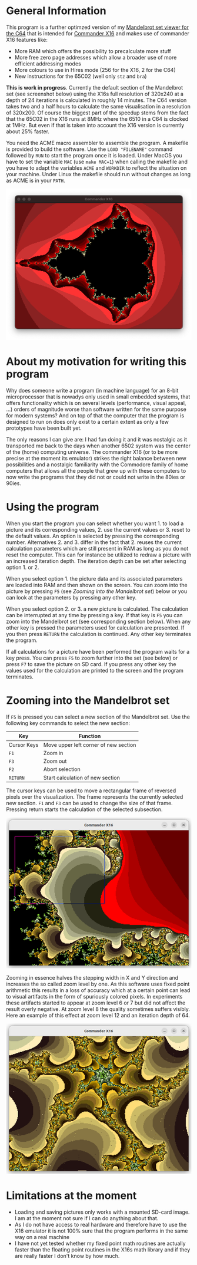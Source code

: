 # General Information

This program is a further optimzed version of my [Mandelbrot set viewer for the C64](https://github.com/rmsk2/c64_mandelbrot) that
is intended for [Commander X16](https://www.commanderx16.com) and makes use of commander X16 features like:

- More RAM which offers the possibility to precalculate more stuff
- More free zero page addresses which allow a broader use of more efficient addressing modes
- More colours to use in Hires mode (256 for the X16, 2 for the C64)
- New instructions for the 65C02 (well only `stz` and `bra`)

**This is work in progress**. Currently the default section of the Mandelbrot set (see screenshot below) 
using the X16s full resolution of 320x240 at a depth of 24 iterations is calculated in roughly 14 minutes. 
The  C64 version takes two and a half hours to calculate the same visualisation in a resolution of 320x200. 
Of course the biggest part of the speedup stems from the fact that the 65C02 in the X16 runs at 8MHz where 
the 6510 in a C64 is clocked at 1MHz. But even if that is taken into account the X16 version is currently 
about 25% faster.

You need the ACME macro assembler to assemble the program. A makefile is provided to build the software. 
Use the `LOAD "FILENAME"` command followed by `RUN` to start the program once it is loaded. Under MacOS you 
have to set the variable `MAC` (use `make MAC=1`) when calling the makefile and you have to adapt the variables 
`ACME` and `WORKDIR` to reflect the situation on your machine. Under Linux the makefile should run without 
changes as long as ACME is in your `PATH`.

![](/result.png?raw=true "Example picture in hires mode")

# About my motivation for writing this program

Why does someone write a program (in machine language) for an 8-bit microprocessor that is nowadys only 
used in small embedded systems, that offers functionality which is on several levels (performance, 
visual appeal, ...) orders of magnitude worse than software written for the same purpose for modern 
systems? And on top of that the computer that the program is designed to run on does only exist to
a certain extent as only a few prototypes have been built yet.

The only reasons I can give are: I had fun doing it and it was nostalgic as it transported me back to
the days when another 6502 system was the center of the (home) computing universe. The commander
X16 (or to be more precise at the moment its emulator) strikes the right balance between new possibilities 
and a nostalgic familiarity with the Commodore family of home computers that allows all the people
that grew up with these computers to now write the programs that they did not or could not write in
the 80ies or 90ies.

# Using the program

When you start the program you can select whether you want 1. to load a picture and its corresponding values, 2. 
use the current values or 3. reset to the default values. An option is selected by pressing the corresponding
number. Alternatives 2. and 3. differ in the fact that 2. reuses the current calculation parameters which are
still present in RAM as long as you do not reset the computer. This can for instance be utilized to redraw a picture 
with an increased iteration depth. The iteration depth can be set after selecting option 1. or 2.

When you select option 1. the picture data and its associated parameters are loaded into RAM and then shown
on the screen. You can zoom into the picture by pressing `F5` (see *Zooming into the Mandelbrot set*) below or 
you can look at the parameters by pressing any other key.

When you select option 2. or 3. a new picture is calculated. The calculation can be interrupted at any time
by pressing a key. If that key is `F5` you can zoom into the Mandelbrot set (see corresponding section below).
When any other key is pressed the parameters used for calculation are presented. If you then press `RETURN` the
calculation is continued. Any other key terminates the program.

If all calculations for a picture have been performed the program waits for a key press. You can press `F5` 
to zoom further into the set (see below) or press `F7` to save the picture on SD card. If you press any other 
key the values used for the calculation are printed to the screen and the program terminates.

# Zooming into the Mandelbrot set

If `F5` is pressed you can select a new section of the Mandelbrot set. Use the following key commands to 
select the new section:

| Key | Function |
|-|-|
|Cursor Keys | Move upper left corner of new section |
| `F1` | Zoom in |
| `F3` | Zoom out |
| `F2`| Abort selection | 
| `RETURN` | Start calculation of new section |

The cursor keys can be used to move a rectangular frame of reversed pixels over the visualization. The frame
represents the currently selected new section. `F1` and  `F3` can be used to change the size of that frame. 
Pressing return starts the calculation of the selected subsection.

![](/zoom_frame.png?raw=true "Zooming in action")

Zooming in essence halves the stepping width in X and Y direction and increases the so called zoom level by one. 
As this software uses fixed point arithmetic this results in a loss of accuracy which at a certain point can 
lead to visual artifacts in the form of spuriously colored pixels. In experiments these artifacts started to 
appear at zoom level 6 or 7 but did not affect the result overly negative. At zoom level 8 the quality sometimes 
suffers visibly. Here an example of this effect at zoom level 12 and an iteration depth of 64.

![](/artifacts.png?raw=true "Example picture showing artifacts")


# Limitations at the moment

- Loading and saving pictures only works with a mounted SD-card image. I am at the moment not sure if I can do anything about that.
- As I do not have access to real hardware and therefore have to use the X16 emulator it is not 100% sure that the program
performs in the same way on a real machine
- I have not yet tested whether my fixed point math routines are actually faster than the floating point routines
in the X16s math library and if they are really faster I don't know by how much.
